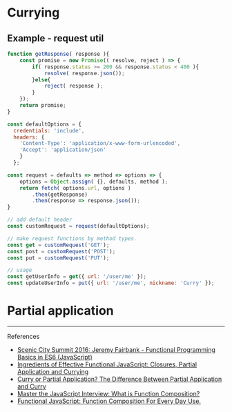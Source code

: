 # Currying

## Example - request util

```javascript
function getResponse( response ){
	const promise = new Promise(( resolve, reject ) => {
		if( response.status >= 200 && response.status < 400 ){
			resolve( response.json());
		}else{
			reject( response );
		}
	});
	return promise;
}

const defaultOptions = {
  credentials: 'include',
  headers: {
    'Content-Type': 'application/x-www-form-urlencoded',
    'Accept': 'application/json'
    }
  };

const request = defaults => method => options => {
    options = Object.assign( {}, defaults, method );
    return fetch( options.url, options )
        .then(getResponse)
        .then(response => response.json());
}

// add default header
const customRequest = request(defaultOptions);

// make request functions by method types.
const get = customRequest('GET');
const post = customRequest('POST');
const put = customRequest('PUT');

// usage
const getUserInfo = get({ url: '/user/me' });
const updateUserInfo = put({ url: '/user/me', nickname: 'Curry' });

```

# Partial application

---

References

- [Scenic City Summit 2016: Jeremy Fairbank - Functional Programming Basics in ES6 (JavaScript)](https://youtu.be/HvMemAgOw6I)
- [Ingredients of Effective Functional JavaScript: Closures, Partial Application and Currying](https://hackernoon.com/ingredients-of-effective-functional-javascript-closures-partial-application-and-currying-66afe055102a#.fyaw1xrkh)   
- [Curry or Partial Application? The Difference Between
Partial Application and Curry](https://medium.com/javascript-scene/curry-or-partial-application-8150044c78b8#.ivm6re1zq)   
- [Master the JavaScript Interview: What is Function Composition?](https://medium.com/javascript-scene/master-the-javascript-interview-what-is-function-composition-20dfb109a1a0#.n29szqx1m)
- [Functional JavaScript: Function Composition For Every Day Use.](https://hackernoon.com/javascript-functional-composition-for-every-day-use-22421ef65a10#.ecdho8gvf)